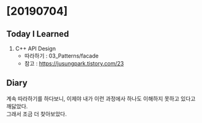 # [20190704] 

## Today I Learned
1. C++ API Design
   * 따라하기 : 03_Patterns/facade
   * 참고 : https://jusungpark.tistory.com/23

## Diary
계속 따라하기를 하다보니, 이제야 내가 이런 과정에사 하나도 이해하지 못하고 있다고 깨닳았다. <br>
그래서 조금 더 찾아보았다. <br>